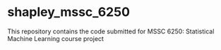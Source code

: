 # shapley_mssc_6250
This repository contains the  code submitted for MSSC 6250: Statistical Machine Learning course project
